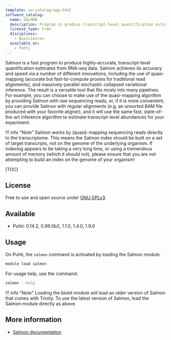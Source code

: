 ```yaml
---
template: sw-catalog/app.html
software_catalog:
  name: SALMON
  description: Program to produce transcript-level quantification estimates from RNA-seq data
  license_type: Free
  disciplines:
    - Biosciences
  available_on:
    - Puhti
---
```


Salmon is a fast program to produce highly-accurate, transcript-level quantification estimates from RNA-seq data. Salmon achieves its accuracy and speed via a number of different innovations, including the use of quasi-mapping (accurate but fast-to-compute proxies for traditional read alignments), and massively-parallel stochastic collapsed variational inference. The result is a versatile tool that fits nicely into many pipelines. For example, you can choose to make use of the quasi-mapping algorithm by providing Salmon with raw sequencing reads, or, if it is more convenient, you can provide Salmon with regular alignments (e.g. an unsorted BAM file produced with your favorite aligner), and it will use the same fast, state-of-the-art inference algorithm to estimate transcript-level abundances for your experiment.

!!! info "Note"
    Salmon works by (quasi)-mapping sequencing reads directly to the transcriptome. This means the Salmon index should be built on a set of target transcripts, not on the genome of the underlying organism. If indexing appears to be taking a very long time, or using a tremendous amount of memory (which it should not), please ensure that you are not attempting to build an index on the genome of your organism!

[TOC]

## License

Free to use and open source under [GNU GPLv3](https://www.gnu.org/licenses/gpl-3.0.html).

## Available

- Puhti: 0.14.2, 0.99.0b2, 1.1.0, 1.4.0, 1.9.0

## Usage

On Puhti, the `salmon` command is activated by loading the Salmon module.

```bash
module load salmon
```

For usage help, use the command:

```bash
salmon --help
```

!!! info "Note"
    Loading the biokit module will load an older version of Salmon that comes with Trinity.
    To use the latest version of Salmon, load the Salmon module directly as above.

## More information

* [Salmon documentation](https://salmon.readthedocs.io/en/latest/)
